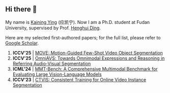 ## Hi there 👋

My name is [Kaining Ying](https://github.com/KainingYing/KainingYIng/blob/main/cv.pdf) (应凯宁). Now I am a Ph.D. student at Fudan University, supervised by Prof. [Henghui Ding](https://henghuiding.com). 

Here are my selected first-authored papers; for the full list, please refer to [Google Scholar](https://scholar.google.com/citations?user=MDvaeqUAAAAJ&hl=en).
1. **ICCV'25** | [MOVE: Motion-Guided Few-Shot Video Object Segmentation]()
2. **ICCV'25** | [OmniAVS: Towards Omnimodal Expressions and Reasoning in Referring Audio-Visual Segmentation]()
3. **ICML'24** | [MMT-Bench: A Comprehensive Multimodal Benchmark for Evaluating Large Vision-Language Models]()
4. **ICCV'23** | [CTVIS: Consistent Training for Online Video Instance Segmentation]()

<!--
**KainingYing/KainingYIng** is a ✨ _special_ ✨ repository because its `README.md` (this file) appears on your GitHub profile.

Here are some ideas to get you started:

- 🔭 I’m currently working on ...
- 🌱 I’m currently learning ...
- 👯 I’m looking to collaborate on ...
- 🤔 I’m looking for help with ...
- 💬 Ask me about ...
- 📫 How to reach me: ...
- 😄 Pronouns: ...
- ⚡ Fun fact: ...
-->
